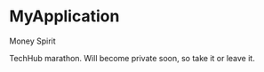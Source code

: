MyApplication
=============

Money Spirit

TechHub marathon. Will become private soon, so take it or leave it.
